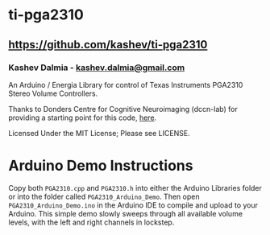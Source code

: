 ti-pga2310
==========

##   https://github.com/kashev/ti-pga2310    ##

### Kashev Dalmia - kashev.dalmia@gmail.com ###

An Arduino / Energia Library for control of Texas Instruments PGA2310 Stereo Volume Controllers.

Thanks to Donders Centre for Cognitive Neuroimaging (dccn-lab) for providing a starting point for this code, [here][1].

Licensed Under the MIT License; Please see LICENSE.

# Arduino Demo Instructions
Copy both `PGA2310.cpp` and `PGA2310.h` into either the Arduino Libraries folder or into the folder called `PGA2310_Arduino_Demo`. Then open `PGA2310_Arduino_Demo.ino` in the Arduino IDE to compile and upload to your Arduino. This simple demo slowly sweeps through all available volume levels, with the left and right channels in lockstep.

[1]: https://code.google.com/p/dccn-lab/source/browse/trunk/audiovolume/Arduino/pga2311_volume_control/pga2311_volume_control.pde?r=59

